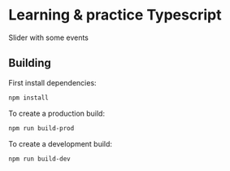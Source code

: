 # Learning & practice Typescript

Slider with some events

## Building

First install dependencies:

```sh
npm install
```

To create a production build:

```sh
npm run build-prod
```

To create a development build:

```sh
npm run build-dev
```